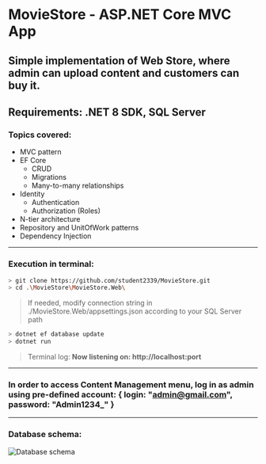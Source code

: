 # MovieStore - ASP.NET Core MVC App
## Simple implementation of Web Store, where admin can upload content and customers can buy it.
## Requirements: .NET 8 SDK, SQL Server
### Topics covered:
- MVC pattern
- EF Core
    - CRUD
    - Migrations
    - Many-to-many relationships
- Identity
    - Authentication
    - Authorization (Roles)
- N-tier architecture
- Repository and UnitOfWork patterns
- Dependency Injection

---

### Execution in terminal:
```bash
> git clone https://github.com/student2339/MovieStore.git
> cd .\MovieStore\MovieStore.Web\
```
> If needed, modify connection string in ./MovieStore.Web/appsettings.json according to your SQL Server path
```bash
> dotnet ef database update
> dotnet run
```
> Terminal log: **Now listening on: http://localhost:port**

---

### In order to access Content Management menu, log in as admin using pre-defined account: { login: **"admin@gmail.com"**, password: **"Admin1234_"** }

---

### Database schema:
![Database schema](https://i.imgur.com/r7Dk156.png)